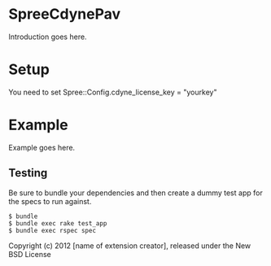 SpreeCdynePav
=============

Introduction goes here.

Setup
=======
You need to set Spree::Config.cdyne_license_key = "yourkey"

Example
=======

Example goes here.

Testing
-------

Be sure to bundle your dependencies and then create a dummy test app for the specs to run against.

    $ bundle
    $ bundle exec rake test_app
    $ bundle exec rspec spec

Copyright (c) 2012 [name of extension creator], released under the New BSD License

